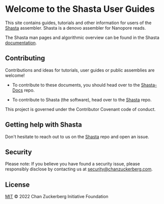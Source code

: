 # Welcome to the Shasta User Guides

This site contains guides, tutorials and other information for users of the [Shasta](https://github.com/chanzuckerberg/shasta) assembler. Shasta is a denovo assembler for Nanopore reads. 

The Shasta man pages and algorithmic overview can be found in the Shasta [documentation](https://chanzuckerberg.github.io/shasta/).

## Contributing

Contributions and ideas for tutorials, user guides or public assemblies are welcome!

- To contribute to these documents, you should head over to the [Shasta-Docs](https://github.com/chanzuckerberg/shasta-docs) repo.

- To contribute to Shasta (the software), head over to the [Shasta](https://github.com/chanzuckerberg/shasta) repo.

This project is governed under the Contributor Covenant code of conduct.

## Getting help with Shasta

Don't hesitate to reach out to us on the [Shasta](https://github.com/chanzuckerberg/shasta/issues) repo and open an issue.

## Security

Please note: If you believe you have found a security issue, please responsibly disclose by contacting us at security@chanzuckerberg.com.

## License

[MIT](https://github.com/chanzuckerberg/shasta-docs/blob/main/LICENSE) © 2022 Chan Zuckerberg Initiative Foundation
